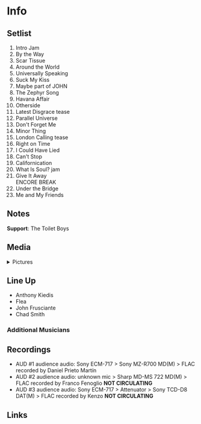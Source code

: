 # Info

## Setlist

1. Intro Jam
2. By the Way
3. Scar Tissue
4. Around the World
5. Universally Speaking
6. Suck My Kiss
7. Maybe part of JOHN
8. The Zephyr Song
9. Havana Affair
10. Otherside
11. Latest Disgrace tease
12. Parallel Universe
13. Don't Forget Me
14. Minor Thing
15. London Calling tease
16. Right on Time
17. I Could Have Lied
18. Can't Stop
19. Californication
20. What Is Soul? jam
21. Give It Away
<br> ENCORE BREAK
22. Under the Bridge
23. Me and My Friends

## Notes

**Support**: The Toilet Boys

## Media 

<details>
  <summary>Pictures</summary>
  <!--<img alt="Setlist" title="Setlist" src="_.jpg" height="200" />-->
</details>

## Line Up

* Anthony Kiedis
* Flea
* John Frusciante
* Chad Smith

### Additional Musicians

## Recordings

* AUD #1 audience audio: Sony ECM-717 > Sony MZ-R700 MD(M) > FLAC recorded by Daniel Prieto Martín
* AUD #2 audience audio: unknown mic > Sharp MD-MS 722 MD(M) > FLAC recorded by Franco Fenoglio **NOT CIRCULATING**   
* AUD #3 audience audio: Sony ECM-717 > Attenuator > Sony TCD-D8 DAT(M) > FLAC recorded by Kenzo **NOT CIRCULATING**

## Links

